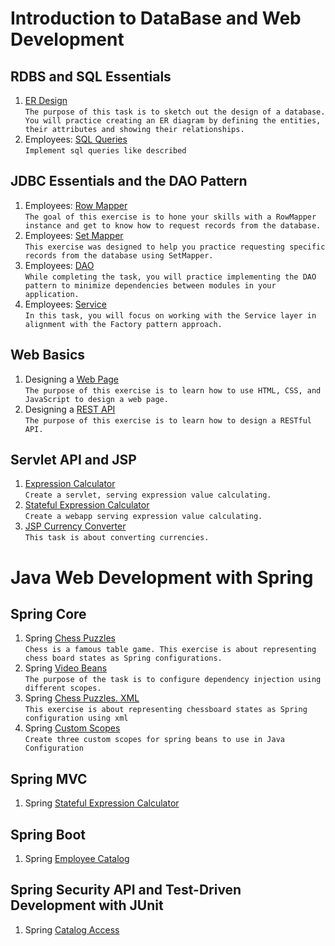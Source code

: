 # Introduction to DataBase and Web Development
## RDBS and SQL Essentials
1. [ER Design](https://github.com/Bublik202/RDBS_Web_Spring/tree/master/ER%20Design) </br>```The purpose of this task is to sketch out the design of a database. You will practice creating an ER diagram by defining the entities, their attributes and showing their relationships.```
2. Employees: [SQL Queries](https://github.com/Bublik202/RDBS_Web_Spring/tree/master/sql-queries)</br>```Implement sql queries like described```
## JDBC Essentials and the DAO Pattern
1. Employees: [Row Mapper](https://github.com/Bublik202/RDBS_Web_Spring/tree/main/row-mapper)</br> ```The goal of this exercise is to hone your skills with a RowMapper instance and get to know how to request records from the database.```
2. Employees: [Set Mapper](https://github.com/Bublik202/RDBS_Web_Spring/tree/main/set-mapper)</br> ```This exercise was designed to help you practice requesting specific records from the database using SetMapper.```
3. Employees: [DAO](https://github.com/Bublik202/RDBS_Web_Spring/tree/main/dao) </br> ```While completing the task, you will practice implementing the DAO pattern to minimize dependencies between modules in your application.```
4. Employees: [Service](https://github.com/Bublik202/RDBS_Web_Spring/tree/main/service)</br> ```In this task, you will focus on working with the Service layer in alignment with the Factory pattern approach.```
## Web Basics
1. Designing a [Web Page](https://github.com/Bublik202/RDBS_Web_Spring/tree/main/designing-a-web-page) </br>```The purpose of this exercise is to learn how to use HTML, CSS, and JavaScript to design a web page.```
2. Designing a [REST API](https://github.com/Bublik202/RDBS_Web_Spring/tree/main/designing-a-rest-api) </br>```The purpose of this exercise is to learn how to design a RESTful API.```
## Servlet API and JSP
1. [Expression Calculator](https://github.com/Bublik202/RDBS_Web_Spring/tree/main/expression-calculator) </br> ```Create a servlet, serving expression value calculating.```
2. [Stateful Expression Calculator](https://github.com/Bublik202/RDBS_Web_Spring/tree/main/stateful-expression-calculator) </br>```Create a webapp serving expression value calculating.```
3. [JSP Currency Сonverter](https://github.com/Bublik202/RDBS_Web_Spring/tree/main/jsp-currencies) </br> ```This task is about converting currencies.```
# Java Web Development with Spring
## Spring Core
1. Spring [Chess Puzzles](https://github.com/Bublik202/RDBS_Web_Spring/tree/main/chess-puzzles) </br> ```Chess is a famous table game. This exercise is about representing chess board states as Spring configurations.```
2. Spring [Video Beans](https://github.com/Bublik202/RDBS_Web_Spring/tree/main/spring-video-beans) </br> ```The purpose of the task is to configure dependency injection using different scopes.```
3. Spring [Chess Puzzles. XML](https://github.com/Bublik202/RDBS_Web_Spring/tree/main/chess-puzzles-xml) </br> ```This exercise is about representing chessboard states as Spring configuration using xml```
4. Spring [Custom Scopes](https://github.com/Bublik202/RDBS_Web_Spring/tree/main/spring-custom-scopes) </br>```Create three custom scopes for spring beans to use in Java Configuration```
## Spring MVC
1. Spring [Stateful Expression Calculator](https://github.com/Bublik202/RDBS_Web_Spring/tree/main/spring-mvc-stateful-expression-calculator)
## Spring Boot
1. Spring [Employee Catalog](https://github.com/Bublik202/RDBS_Web_Spring/tree/main/employee-catalog)
## Spring Security API and Test-Driven Development with JUnit
1. Spring [Catalog Access](https://github.com/Bublik202/RDBS_Web_Spring/tree/main/spring-catalog-access)
